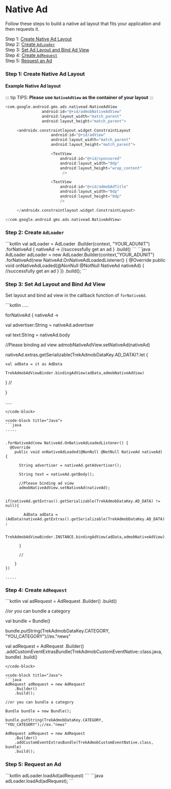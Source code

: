 # Native Ad

Follow these steps to build a native ad layout that fits your application and then requests it.

Step 1: [Create Native Ad Layout](native-ad-layout.md#step-1-create-native-ad-layout)\
Step 2: [Create `AdLoader`](native-ad-layout.md#step-2-create-adloader)\
Step 3: [Set Ad Layout and Bind Ad View](native-ad-layout.md#step-3-set-ad-layout-and-bind-ad-view)\
Step 4: [Create `AdRequest`](native-ad-layout.md#step-4-create-adrequest)\
Step 5: [Request an Ad](native-ad-layout.md#step-5-request-an-ad)

### Step 1: Create Native Ad Layout

#### **Example Native Ad layout**

::: tip TIPS:
**Please use `NativeAdView` as the container of your layout**
:::

```kotlin
<com.google.android.gms.ads.nativead.NativeAdView
                android:id="@+id/admobNativeAdView"
                android:layout_width="match_parent"
                android:layout_height="match_parent">

     <androidx.constraintlayout.widget.ConstraintLayout
                    android:id="@+id/adView"
                    android:layout_width="match_parent"
                    android:layout_height="match_parent">

                    <TextView
                        android:id="@+id/sponsored"
                        android:layout_width="0dp"
                        android:layout_height="wrap_content"
                         />

                    <TextView
                        android:id="@+id/admobAdTitle"
                        android:layout_width="0dp"
                        android:layout_height="0dp"
                        />

     </androidx.constraintlayout.widget.ConstraintLayout>

</com.google.android.gms.ads.nativead.NativeAdView>
```

### Step 2: Create `AdLoader`

<code-group>
<code-block title="Kotlin" active>
```kotlin
val adLoader = AdLoader
    .Builder(context, "YOUR_ADUNIT")
    .forNativeAd { nativeAd ->
          //successfully get an ad
     }
    .build()
```
</code-block>

<code-block title="Java">
```java
AdLoader  adLoader = new AdLoader.Builder(context,"YOUR_ADUNIT")
    .forNativeAd(new NativeAd.OnNativeAdLoadedListener() {
        @Override
        public void onNativeAdLoaded(@NonNull @NotNull NativeAd nativeAd) {
            //successfully get an ad
        }
    })
.build();
```
</code-block>
</code-group>


### **Step 3: Set Ad Layout and Bind Ad View**

Set layout and bind ad view in the callback function of `forNativeAd`.

<code-group>
<code-block title="Kotlin" active>
```kotlin
.....

forNativeAd { nativeAd ->

  val advertiser:String = nativeAd.advertiser
               
  val text:String = nativeAd.body

  //Please binding ad view
  admobNativeAdView.setNativeAd(nativeAd)
  
  nativeAd.extras.getSerializable(TrekAdmobDataKey.AD_DATA)?.let {
  
    val adData = it as AdData
    
    TrekAdmobAdViewBinder.bindingAdView(adData,admobNativeAdView)
    
  }
  //      
   
}

.....
```
</code-block>

<code-block title="Java">
```java
.....


.forNativeAd(new NativeAd.OnNativeAdLoadedListener() {
  @Override
    public void onNativeAdLoaded(@NonNull @NotNull NativeAd nativeAd) {
                        
      String advertiser = nativeAd.getAdvertiser();
               
      String text = nativeAd.getBody();

      //Please binding ad view
      admobNativeAdView.setNativeAd(nativeAd);
  
      if(nativeAd.getExtras().getSerializable(TrekAdmobDataKey.AD_DATA) != null){

        AdData adData = (AdData)nativeAd.getExtras().getSerializable(TrekAdmobDataKey.AD_DATA) ;
  
        TrekAdmobAdViewBinder.INSTANCE.bindingAdView(adData,admobNativeAdView);
  
      }
  
      //      

    }
})

.....
```
</code-block>
</code-group>

### **Step 4: Create `AdRequest`**

<code-group>
<code-block title="Kotlin" active>
```kotlin
val adRequest = AdRequest
    .Builder()
    .build()

//or you can bundle a category

val bundle = Bundle()

bundle.putString(TrekAdmobDataKey.CATEGORY, "YOU_CATEGORY")//ex."news"

val adRequest = AdRequest
    .Builder()
    .addCustomEventExtrasBundle(TrekAdmobCustomEventNative::class.java, bundle)
    .build()
```
</code-block>

<code-block title="Java">
```java
AdRequest adRequest = new AdRequest
    .Builder()
    .build();

//or you can bundle a category

Bundle bundle = new Bundle();

bundle.putString(TrekAdmobDataKey.CATEGORY, "YOU_CATEGORY");//ex."news"

AdRequest adRequest = new AdRequest
    .Builder()
    .addCustomEventExtrasBundle(TrekAdmobCustomEventNative.class, bundle)
    .build();
```
</code-block>
</code-group>


### **Step 5: Request an Ad**

<code-group>
<code-block title="Kotlin" active>
```kotlin
adLoader.loadAd(adRequest)
```
</code-block>

<code-block title="Java">
```java
adLoader.loadAd(adRequest);
```
</code-block>
</code-group>

